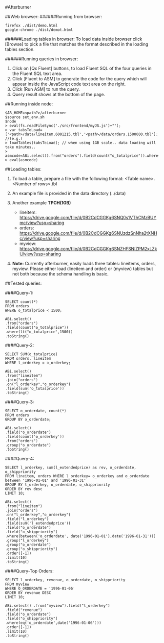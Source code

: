 #Afterburner

##Web browser:
######Running from browser:

    firefox ./dist/demo.html
    google-chrome ./dist/demot.html

######Loading tables in browser:
To load data inside browser click [Browse] to pick a file that matches the format described in the loading tables section.

######Running queries in browser:
1. Click on [Qx Fluent] buttons, to load Fluent SQL of the four queries in the Fluent SQL text area.
2. Click [Fluent to ASM] to generate the code for the query which will appear inside the JavaScript code text area on the right.
3. Click [Run ASM] to run the query.
4. Query result shows at the bottom of the page.

##Running inside node:

    $AB_HOME=<path?>/afterburner
    $source set_env.sh
    $node
    > eval(fs.readFileSync('./src/frontend/myJS.js')+"");
    > var tabsToLoad=['<path>/data/lineitem.6001215.tbl','<path>/data/orders.1500000.tbl']; //(e.g.)
    > loadTables(tabsToLoad); // when using 1GB scale.. data loading will take minutes..
    > asmcode=ABi.select().from("orders").field(count("o_totalprice")).where(lt("o_totalprice",1500)).toString()
    > eval(asmcode)
  
##Loading tables:

  1. To load a table, prepare a file with the following format:
            \<Table name\>.\<Number of rows\>.tbl

  2. An example file is provided in the data directory (../data)
  
  3. Another example **TPCH(1GB)**
      * lineitem: https://drive.google.com/file/d/0B2CdCGGKg6SNQ0s1VThCMzBUYmc/view?usp=sharing
      * orders: https://drive.google.com/file/d/0B2CdCGGKg6SNUzdzSnNha2tXNHc/view?usp=sharing
      * myview: https://drive.google.com/file/d/0B2CdCGGKg6SNZHFSNlZPM2xLZkU/view?usp=sharing

  4. **Note:** Currently afterburner, easily loads three tables: lineitems, orders, myview.
    Please either load (lineitem and order) or (myview) tables but not both because the schema handling is basic.

##Tested queries:

####Query-1:

    SELECT count(*) 
    FROM orders 
    WHERE o_totalprice < 1500;

    ABi.select()
    .from("orders")
    .field(count("o_totalprice"))
    .where(lt("o_totalprice",1500))
    .toString()

####Query-2: 

    SELECT SUM(o_totalprice) 
    FROM orders, lineitem 
    WHERE l_orderkey = o_orderkey;

    ABi.select()
    .from("lineitem")
    .join("orders")
    .on("l_orderkey","o_orderkey")
    .field(sum('o_totalprice'))
    .toString()

####Query-3:

    SELECT o_orderdate, count(*) 
    FROM orders 
    GROUP BY o_orderdate;

    ABi.select()
    .field("o_orderdate")
    .field(count('o_orderkey'))
    .from("orders")
    .group("o_orderdate")
    .toString()

####Query-4:

    SELECT l_orderkey, sum(l_extendedprice) as rev, o_orderdate, o_shippriority 
    FROM lineitem, orders WHERE l_orderkey= o_orderkey and o_orderdate between '1996-01-01' and '1996-01-31' 
    GROUP BY l_orderkey, o_orderdate, o_shippriority 
    ORDER BY rev desc 
    LIMIT 10;

    ABi.select()
    .from("lineitem")
    .join("orders")
    .on("l_orderkey","o_orderkey")
    .field("l_orderkey")
    .field(sum('l_extendedprice'))
    .field("o_orderdate")
    .field("o_shippriority")
    .where(between('o_orderdate', date('1996-01-01'),date('1996-01-31')))
    .group("l_orderkey")
    .group("o_orderdate")
    .group("o_shippriority")
    .order([-1])
    .limit(10)
    .toString()

####Query-Top Orders:

    SELECT l_orderkey, revenue, o_orderdate, o_shippriority 
    FROM myview 
    WHERE O_ORDERDATE = '1996-01-06' 
    ORDER BY revenue DESC 
    LIMIT 10;

    ABi.select() .from("myview").field("l_orderkey")
    .field("revenue")
    .field("o_orderdate")
    .field("o_shippriority")
    .where(eq('o_orderdate',date('1996-01-06')))
    .order([-1])
    .limit(10)
    .toString()
